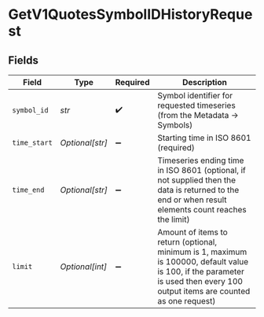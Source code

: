 # GetV1QuotesSymbolIDHistoryRequest


## Fields

| Field                                                                                                                                                                        | Type                                                                                                                                                                         | Required                                                                                                                                                                     | Description                                                                                                                                                                  |
| ---------------------------------------------------------------------------------------------------------------------------------------------------------------------------- | ---------------------------------------------------------------------------------------------------------------------------------------------------------------------------- | ---------------------------------------------------------------------------------------------------------------------------------------------------------------------------- | ---------------------------------------------------------------------------------------------------------------------------------------------------------------------------- |
| `symbol_id`                                                                                                                                                                  | *str*                                                                                                                                                                        | :heavy_check_mark:                                                                                                                                                           | Symbol identifier for requested timeseries (from the Metadata -> Symbols)                                                                                                    |
| `time_start`                                                                                                                                                                 | *Optional[str]*                                                                                                                                                              | :heavy_minus_sign:                                                                                                                                                           | Starting time in ISO 8601 (required)                                                                                                                                         |
| `time_end`                                                                                                                                                                   | *Optional[str]*                                                                                                                                                              | :heavy_minus_sign:                                                                                                                                                           | Timeseries ending time in ISO 8601 (optional, if not supplied then the data is returned to the end or when result elements count reaches the limit)                          |
| `limit`                                                                                                                                                                      | *Optional[int]*                                                                                                                                                              | :heavy_minus_sign:                                                                                                                                                           | Amount of items to return (optional, minimum is 1, maximum is 100000, default value is 100, if the parameter is used then every 100 output items are counted as one request) |